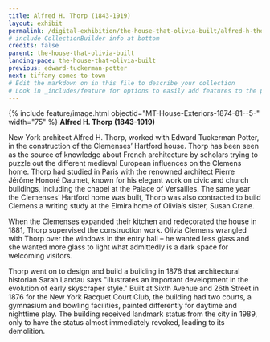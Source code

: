 ```yaml
---
title: Alfred H. Thorp (1843-1919)
layout: exhibit
permalink: /digital-exhibition/the-house-that-olivia-built/alfred-h-thorp.html
# include CollectionBuilder info at bottom
credits: false
parent: the-house-that-olivia-built
landing-page: the-house-that-olivia-built
previous: edward-tuckerman-potter
next: tiffany-comes-to-town
# Edit the markdown on in this file to describe your collection
# Look in _includes/feature for options to easily add features to the page
---
```


{% include feature/image.html objectid="MT-House-Exteriors-1874-81--5-" width="75" %}
**Alfred H. Thorp (1843-1919)**

New York architect Alfred H. Thorp, worked with Edward Tuckerman Potter, in the construction of the Clemenses’ Hartford house. Thorp has been seen as the source of knowledge about French architecture by scholars trying to puzzle out the different medieval European influences on the Clemens home. Thorp had studied in Paris with the renowned architect Pierre Jérôme Honoré Daumet, known for his elegant work on civic and church buildings, including the chapel at the Palace of Versailles. The same year the Clemenses’ Hartford home was built, Thorp was also contracted to build Clemens a writing study at the Elmira home of Olivia’s sister, Susan Crane. 

When the Clemenses expanded their kitchen and redecorated the house in 1881, Thorp supervised the construction work. Olivia Clemens wrangled with Thorp over the windows in the entry hall – he wanted less glass and she wanted more glass to light what admittedly is a dark space for welcoming visitors.

Thorp went on to design and build a building in 1876 that architectural historian Sarah Landau says "illustrates an important development in the evolution of early skyscraper style." Built at Sixth Avenue and 26th Street in 1876 for the New York Racquet Court Club, the building had two courts, a gymnasium and bowling facilities, painted differently for daytime and nighttime play.  The building received landmark status from the city in 1989, only to have the status almost immediately revoked, leading to its demolition.

